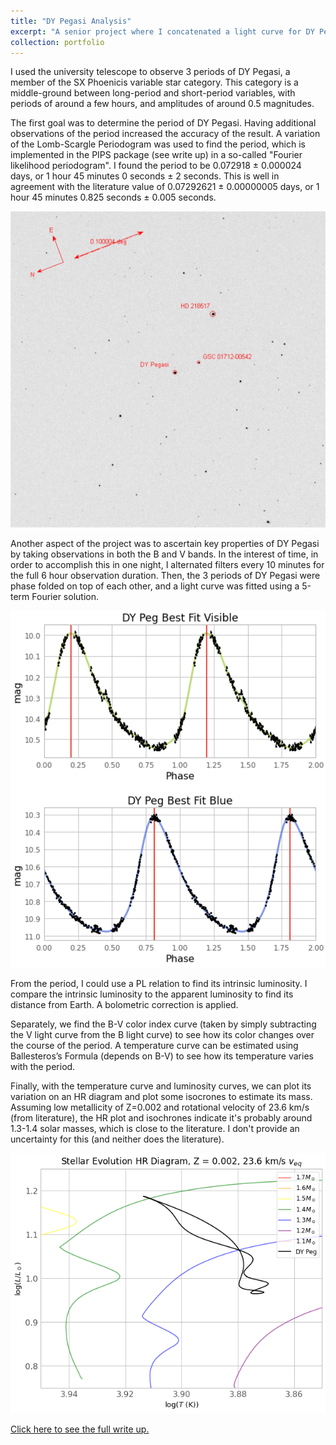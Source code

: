 ```yaml
---
title: "DY Pegasi Analysis"
excerpt: "A senior project where I concatenated a light curve for DY Pegasi with the university telescope and found its period and other properties. <br/><img src='/images/curves.png'>"
collection: portfolio
---
```


I used the university telescope to observe 3 periods of DY Pegasi, a member of the SX Phoenicis variable star category. This category is a middle-ground between long-period and short-period variables, with periods of around a few hours, and amplitudes of around 0.5 magnitudes.

The first goal was to determine the period of DY Pegasi. Having additional observations of the period increased the accuracy of the result. A variation of the Lomb-Scargle Periodogram was used to find the period, which is implemented in the PIPS package (see write up) in a so-called "Fourier likelihood periodogram". I found the period to be 0.072918 ± 0.000024 days, or 1 hour 45 minutes 0 seconds ± 2 seconds. This is well in agreement with the literature value of 0.07292621 ± 0.00000005 days, or 1 hour 45 minutes 0.825 seconds ± 0.005 seconds.

<img src="/images/DYPegasi.png" alt="CCD photograph, 1 of 600+.">

Another aspect of the project was to ascertain key properties of DY Pegasi by taking observations in both the B and V bands. In the interest of time, in order to accomplish this in one night, I alternated filters every 10 minutes for the full 6 hour observation duration. Then, the 3 periods of DY Pegasi were phase folded on top of each other, and a light curve was fitted using a 5-term Fourier solution.

<img src="/images/curves.png" alt="Phase Folded Light Curves">

From the period, I could use a PL relation to find its intrinsic luminosity. I compare the intrinsic luminosity to the apparent luminosity to find its distance from Earth. A bolometric correction is applied.

Separately, we find the B-V color index curve (taken by simply subtracting the V light curve from the B light curve) to see how its color changes over the course of the period. A temperature curve can be estimated using Ballesteros’s Formula (depends on B-V) to see how its temperature varies with the period.

Finally, with the temperature curve and luminosity curves, we can plot its variation on an HR diagram and plot some isocrones to estimate its mass. Assuming low metallicity of Z=0.002 and rotational velocity of 23.6 km/s (from literature), the HR plot and isochrones indicate it's probably around 1.3-1.4 solar masses, which is close to the literature. I don't provide an uncertainty for this (and neither does the literature).

<img src="/images/iso.png" alt="HR Diagram of DY Pegasi">

<a href="https://astroburke.github.io/files/DY_Pegasi_Writing_Sample.pdf">Click here to see the full write up.</a>